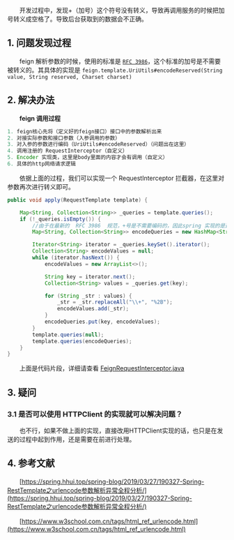 　　开发过程中，发现+（加号）这个符号没有转义，导致再调用服务的时候把加号转义成空格了。导致后台获取到的数据会不正确。

## 1. 问题发现过程

　　feign 解析参数的时候，使用的标准是 [`RFC 3986`](https://www.ietf.org/rfc/rfc3986.txt)，这个标准的加号是不需要被转义的。其具体的实现是 `feign.template.UriUtils#encodeReserved(String value, String reserved, Charset charset)`

## 2. 解决办法

　　**feign 调用过程**

```java
1. feign核心先将（定义好的feign接口）接口中的参数解析出来
2. 对接实际参数和接口参数（入参调用的参数）
3. 对入参的参数进行编码（UriUtils#encodeReserved）（问题出在这里）
4. 调用注册的 RequestInterceptor（自定义）
5. Encoder 实现类，这里是body里面的内容才会有调用（自定义）
6. 具体的http网络请求逻辑
```

　　依据上面的过程，我们可以实现一个 RequestInterceptor 拦截器，在这里对参数再次进行转义即可。

```java
public void apply(RequestTemplate template) {

    Map<String, Collection<String>> _queries = template.queries();
    if (!_queries.isEmpty()) {
        //由于在最新的  RFC 3986  规范，+号是不需要编码的，因此spring 实现的是这个规范，这里就需要参数中进行编码先，兼容旧规范。
        Map<String, Collection<String>> encodeQueries = new HashMap<String, Collection<String>>(_queries.size());

        Iterator<String> iterator = _queries.keySet().iterator();
        Collection<String> encodeValues = null;
        while (iterator.hasNext()) {
            encodeValues = new ArrayList<>();

            String key = iterator.next();
            Collection<String> values = _queries.get(key);

            for (String _str : values) {
                _str = _str.replaceAll("\\+", "%2B");
                encodeValues.add(_str);
            }
            encodeQueries.put(key, encodeValues);
        }
        template.queries(null);
        template.queries(encodeQueries);
    }
}
```

　　上面是代码片段，详细请查看 [FeignRequestInterceptor.java](https://github.com/JerryDai90/sping-boot-experiment/blob/master/feign/src/main/java/fun/lsof/feign/fix/urlencode/FeignRequestInterceptor.java)

## 3. 疑问

### 3.1 是否可以使用 HTTPClient 的实现就可以解决问题？

　　也不行，如果不做上面的实现，直接改用HTTPClient实现的话，也只是在发送的过程中起到作用，还是需要在前进行处理。

## 4. 参考文献

　　[https://spring.hhui.top/spring-blog/2019/03/27/190327-Spring-RestTemplate之urlencode参数解析异常全程分析/](https://spring.hhui.top/spring-blog/2019/03/27/190327-Spring-RestTemplate之urlencode参数解析异常全程分析/)

　　[https://www.w3school.com.cn/tags/html_ref_urlencode.html](https://www.w3school.com.cn/tags/html_ref_urlencode.html)

　　
